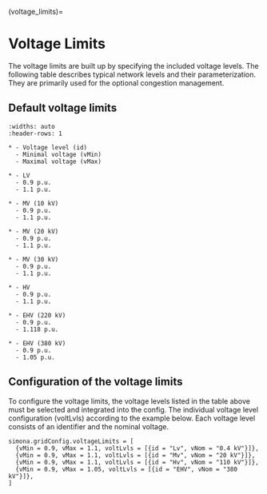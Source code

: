 (voltage_limits)=

# Voltage Limits

The voltage limits are built up by specifying the included voltage levels. The following table describes typical network
levels and their parameterization. They are primarily used for the optional congestion management.

## Default voltage limits

```{list-table}
:widths: auto
:header-rows: 1

* - Voltage level (id)
  - Minimal voltage (vMin)
  - Maximal voltage (vMax)

* - LV
  - 0.9 p.u.
  - 1.1 p.u.

* - MV (10 kV)
  - 0.9 p.u.
  - 1.1 p.u.

* - MV (20 kV)
  - 0.9 p.u.
  - 1.1 p.u.
  
* - MV (30 kV)
  - 0.9 p.u.
  - 1.1 p.u.
  
* - HV
  - 0.9 p.u.
  - 1.1 p.u.
  
* - EHV (220 kV)
  - 0.9 p.u.
  - 1.118 p.u.
  
* - EHV (380 kV)
  - 0.9 p.u.
  - 1.05 p.u.
```


## Configuration of the voltage limits

To configure the voltage limits, the voltage levels listed in the table above must be selected and integrated into the
config. The individual voltage level configuration (voltLvls) according to the example below. Each voltage level consists
of an identifier and the nominal voltage.

```
simona.gridConfig.voltageLimits = [
  {vMin = 0.9, vMax = 1.1, voltLvls = [{id = "Lv", vNom = "0.4 kV"}]},
  {vMin = 0.9, vMax = 1.1, voltLvls = [{id = "Mv", vNom = "20 kV"}]},
  {vMin = 0.9, vMax = 1.1, voltLvls = [{id = "Hv", vNom = "110 kV"}]},
  {vMin = 0.9, vMax = 1.05, voltLvls = [{id = "EHV", vNom = "380 kV"}]},
]
```
